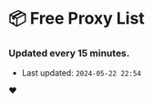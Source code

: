 # :package: Free Proxy List
### Updated every 15 minutes.

- Last updated: `2024-05-22 22:54`

:heart:
